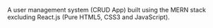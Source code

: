 A user management system (CRUD App) built using the MERN stack excluding React.js (Pure HTML5, CSS3 and JavaScript).